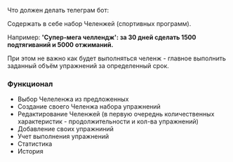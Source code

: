 Что должен делать телеграм бот:

Содержать в себе набор Челенжей (спортивных программ).

Например: **'Супер-мега челлендж': за 30 дней сделать 1500 подтягиваний и 5000 отжиманий.**

При этом не важно как будет выполняться челенж - главное выполнить заданный объём упражнений за определенный срок. 


### Функционал
* Выбор Челеленжа из предложенных
* Создание своего Челенжа набора упражнений
* Редактирование Челенжей (в первую очереднь количественных характеристик - продолжительности и кол-ва упражнений)
* Добавление своих упражниний
* Учет выполнения упражнений
* Статистика
* История